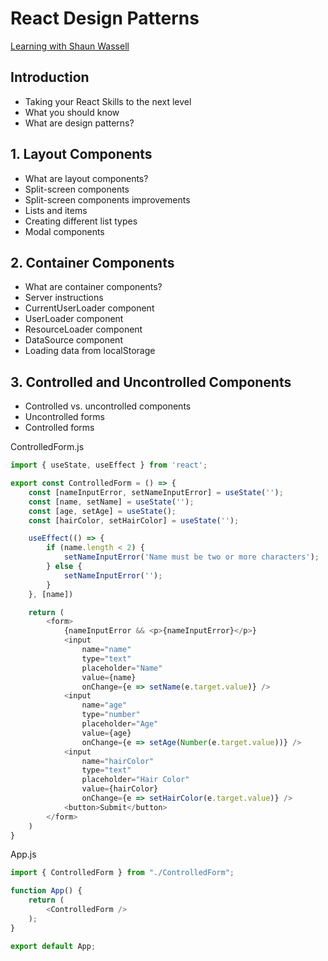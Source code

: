 # React Design Patterns
[Learning with Shaun Wassell](https://www.linkedin.com/learning/react-design-patterns/take-your-react-skills-to-the-next-level?contextUrn=urn%3Ali%3AlyndaLearningPath%3A5b32b6d5498e4ef39c04c55c&resume=false&u=93921834)

## Introduction
- Taking your React Skills to the next level
- What you should know
- What are design patterns?

## 1. Layout Components
- What are layout components?
- Split-screen components
- Split-screen components improvements
- Lists and items
- Creating different list types
- Modal components

## 2. Container Components
- What are container components?
- Server instructions
- CurrentUserLoader component
- UserLoader component
- ResourceLoader component
- DataSource component
- Loading data from localStorage

## 3. Controlled and Uncontrolled Components
- Controlled vs. uncontrolled components
- Uncontrolled forms
- Controlled forms

ControlledForm.js
```javascript
import { useState, useEffect } from 'react';

export const ControlledForm = () => {
	const [nameInputError, setNameInputError] = useState('');
	const [name, setName] = useState('');
	const [age, setAge] = useState();
	const [hairColor, setHairColor] = useState('');

	useEffect(() => {
		if (name.length < 2) {
			setNameInputError('Name must be two or more characters');
		} else {
			setNameInputError('');
		}
	}, [name])

	return (
		<form>
			{nameInputError && <p>{nameInputError}</p>}
			<input
				name="name"
				type="text"
				placeholder="Name"
				value={name}
				onChange={e => setName(e.target.value)} />
			<input
				name="age"
				type="number"
				placeholder="Age"
				value={age}
				onChange={e => setAge(Number(e.target.value))} />
			<input
				name="hairColor"
				type="text"
				placeholder="Hair Color"
				value={hairColor}
				onChange={e => setHairColor(e.target.value)} />
			<button>Submit</button>
		</form>
	)
}
```

App.js
```javascript
import { ControlledForm } from "./ControlledForm";

function App() {
	return (
		<ControlledForm />
	);
}

export default App;
```